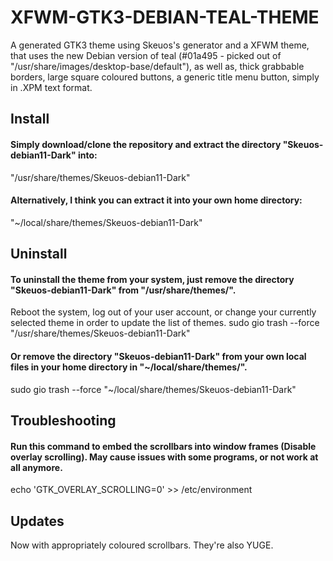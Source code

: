 # XFWM-GTK3-DEBIAN-TEAL-THEME

A generated GTK3 theme using Skeuos's generator and a XFWM theme, that uses the new Debian version of teal 
(#01a495 - picked out of "/usr/share/images/desktop-base/default"), as well as, thick grabbable borders, 
large square coloured buttons, a generic title menu button, simply in .XPM text format.

## Install
#### Simply download/clone the repository and extract the directory "Skeuos-debian11-Dark" into:
"/usr/share/themes/Skeuos-debian11-Dark"
#### Alternatively, I think you can extract it into your own home directory:
"~/local/share/themes/Skeuos-debian11-Dark"

## Uninstall
#### To uninstall the theme from your system, just remove the directory "Skeuos-debian11-Dark" from "/usr/share/themes/". 
  Reboot the system, log out of your user account, or change your currently selected theme in order to update the list of themes.
sudo gio trash --force "/usr/share/themes/Skeuos-debian11-Dark"
#### Or remove the directory "Skeuos-debian11-Dark" from your own local files in your home directory in "~/local/share/themes/".
sudo gio trash --force "~/local/share/themes/Skeuos-debian11-Dark"

## Troubleshooting
#### Run this command to embed the scrollbars into window frames (Disable overlay scrolling). May cause issues with some programs, or not work at all anymore.
echo 'GTK_OVERLAY_SCROLLING=0' >> /etc/environment

## Updates
Now with appropriately coloured scrollbars. They're also YUGE.
